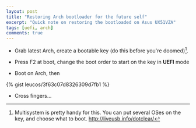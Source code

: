 ```yaml
---
layout: post
title: "Restoring Arch bootloader for the future self"
excerpt: "Quick note on restoring the bootloaded on Asus UX51VZA"
tags: [uefi, arch]
comments: true
---
```


- Grab latest Arch, create a bootable key (do this before you're doomed)[^1]. 

- Press F2 at boot, change the boot order to start on the key in __UEFI__ mode

- Boot on Arch, then

{% gist leucos/3f63c07d8326309d7fb1 %}

- Cross fingers...

[^1]: Multisystem is pretty handy for this. You can put several OSes on the key, and choose what to boot. <http://liveusb.info/dotclear/>
